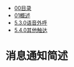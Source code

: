 - [00目录](1.push/00目录.md)
- [01概述](2.短信/01概述.md)
- [5.3.0语音外呼](5.3.0语音外呼.md)
- [5.4.0其他触达](5.4.0其他触达.md)

# 消息通知简述